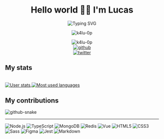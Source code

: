 <h1 align="center">Hello world 👋🏻 I'm Lucas</h1>

<p align="center"><img src="https://readme-typing-svg.demolab.com?font=Fira+Code&pause=1000&color=6441A5&center=true&width=550&lines=I'm+currently+working+as+Fullstack+Developer" alt="Typing SVG" /></p>
<p align="center"><img src="https://github-profile-trophy.vercel.app/?username=k4lu-0p&theme=onedark&row=1" alt="k4lu-0p"></p>

<p align="center">
  <img src="https://komarev.com/ghpvc/?username=k4lu-0p&label=Profile%20views&color=6441a5&style=flat" alt="k4lu-0p">
  <br>
  <a href="https://github.com/k4lu-0p" target="blank"><img src="https://img.shields.io/github/followers/k4lu-0p?style=social" alt="github"></a>
  <br>
  <a href="https://twitter.com/LucasRobin16" target="blank"><img src="https://img.shields.io/twitter/follow/LucasRobin16?style=social&logo=twitter" alt="twitter"/></a>
</p>

## My stats
<br>
<a href="https://github.com/k4lu-0p/k4lu-0p" target="blank">
  <img align="center" src="https://github-readme-stats.vercel.app/api?username=k4lu-0p&show_icons=true&theme=dark#gh-dark-mode-only" alt="User stats">
</a>
<a href="https://github.com/k4lu-0p/k4lu-0p" target="blank">
  <img align="center" src="https://github-readme-stats.vercel.app/api/top-langs/?username=k4lu-0p&hide=php,nginx&layout=compact&theme=dark#gh-dark-mode-only" alt="Most used languages">
</a>

## My contributions
<picture>
  <source media="(prefers-color-scheme: dark)" srcset="https://github.com/k4lu-0p/k4lu-0p/blob/output/github-contribution-grid-snake-dark.svg" />
  <source media="(prefers-color-scheme: light)" srcset="https://github.com/k4lu-0p/k4lu-0p/blob/output/github-contribution-grid-snake.svg" />
  <img alt="github-snake" src="https://github.com/k4lu-0p/k4lu-0p/blob/output/github-contribution-grid-snake.svg" />
</picture>

<hr>
<!-- @see https://dev.to/envoy_/150-badges-for-github-pnk -->

![Node.js](https://img.shields.io/badge/Node.js-43853D.svg?style=for-the-badge&logo=Node.js&logoColor=white)
![TypeScript](https://img.shields.io/badge/TypeScript-007ACC.svg?style=for-the-badge&logo=TypeScript&logoColor=white)
![MongoDB](https://img.shields.io/badge/MongoDB-4EA94B.svg?style=for-the-badge&logo=mongodb&logoColor=white)
![Redis](https://img.shields.io/badge/redis-%23DD0031.svg?style=for-the-badge&logo=redis&logoColor=white)
![Vue](https://img.shields.io/badge/Vue.js-35495E.svg?style=for-the-badge&logo=vue.js&logoColor=%2361DAFB)
![HTML5](https://img.shields.io/badge/html5-%23E34F26.svg?style=for-the-badge&logo=html5&logoColor=white)
![CSS3](https://img.shields.io/badge/css3-%231572B6.svg?style=for-the-badge&logo=css3&logoColor=white)
![Sass](https://img.shields.io/badge/Sass-CC6699.svg?style=for-the-badge&logo=Sass&logoColor=white)
![Figma](https://img.shields.io/badge/Figma-F24E1E.svg?style=for-the-badge&logo=Figma&logoColor=white)
![Jest](https://img.shields.io/badge/Jest-323330.svg?style=for-the-badge&logo=Jest&logoColor=white)
![Markdown](https://img.shields.io/badge/Markdown-000000.svg?style=for-the-badge&logo=Markdown&logoColor=white)
